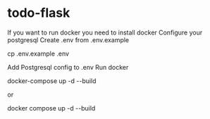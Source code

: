 # todo-flask

If you want to run docker you need to install docker
Configure your postgresql
Create .env from .env.example

cp .env.example .env

Add Postgresql config to .env
Run docker

docker-compose up -d --build

or

docker compose up -d --build
